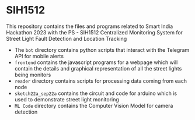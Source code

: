 # SIH1512
This repository contains the files and programs related to Smart India Hackathon 2023 with the PS - SIH1512 Centralized Monitoring System for Street Light Fault Detection and Location Tracking

- The `bot` directory contains python scripts that interact with the Telegram API for mobile alerts
- `frontend` contains the javascript programs for a webpage which will contain the details and graphical representation of all the street lights being monitors
- `reader` directory contains scripts for processing data coming from each node
- `sketch22a_sep22a` contains the circuit and code for arduino which is used to demonstrate street light monitoring
- `ML Code` directory contains the Computer Vision Model for camera detection

